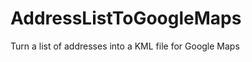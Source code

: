 AddressListToGoogleMaps
=======================

Turn a list of addresses into a KML file for Google Maps
